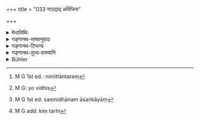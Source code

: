 +++
title = "033 नाऽद्याद् अविधिना"

+++

<details><summary>मेधातिथिः</summary>

पूर्वोक्ताद् देवाद्यर्चनशिष्टात् ब्राह्मणकामनादिनिमित्तात् अन्तरं[^९९] यद् भक्षणं सो ऽविधिस्[^१००] तेन नाश्नीयात् मांसम् । उक्तानुवादो ऽयम् । **आपदि** प्राणात्यये देवाद्यर्चनम् अपि नापेक्ष्यम् ।


[^१००]:
     M G: yo vidhis


[^९९]:
     M G 1st ed.: nimittāntaraṃ

- <u>ननु</u> चैतद् अपि निमित्ततयोक्तम् एव । ततश् च विधिर् एवायं नाविधिः ।

- <u>सत्यम्</u> । प्रोक्षितसंबन्धाद् गोऽव्यजस्यैव तत्र संनिधानाशङ्कायां[^१०१] शशादिविषये ऽभ्यनुज्ञानार्थम् **अनापदीत्य्** उच्यते । 


[^१०१]:
     M G 1st ed: saṃnidhānam āśaṅkāyāṃ

- [^१०२]विध्यर्थानुष्ठानपरो **विधिज्ञ** उच्यते । तथा लौकिकानुष्ठाने ऽपि जानातिर् उपचारात् प्रयुज्यते । एष स तज्जानातीति अनुष्ठानपरे प्रयुञ्जते । 


[^१०२]:
     M G add: kiṃ tarhi

- अत्र फलकथायाम् — **जग्ध्वा** अशास्त्रीयेण निमित्तेन । **प्रेतो** मृतस् **तैः** प्राणिभिर् **अवशो ऽद्यते** । येन विषयेण यो येषां मांसम् अश्नाति तस्य विविधा पीडा भवति, एतावन्मात्रपरम् एतत् । अन्यथा प्रायेण छागादिमांसम् अश्नाति लोकाः, न च छागादयो मांसाशिनः । अथ वा तत्क्ष्तेन पापेन क्रव्याद्भिर् अप्य् अद्यमानस् तैर् अद्यत इत्य् उच्यते ॥ ५.३३ ॥
</details>

<details><summary>गङ्गानथ-भाष्यानुवादः</summary>

That is called ‘*unlawful*’ which is done apart from the above-sanctioned occasions—of the worshipping of the Gods, the wish of the Brāhmaṇas and so forth; and in this ‘unlawful’ manner one shall not eat meat.

This is only a reiteration of what has been said before.

‘*In* *normal times*’.—In abnormal times of distress, when one’s life is in danger, he need not wait for the worship of the Gods etc.

“*Danger to life* has already been sanctioned as one of the occasions on which meat may be eaten; so that such eating would be quite *lawful*, not *unlawful*.”

True; but what has been said on the previous occasion was in connection with the *consecrated* meat of the cow, the sheep and the goat; and in the present text the phrase ‘*in* *normal times*’ has been added with a view to extend the sanction to the meat of the hare and other animals also.

It is not the mere *knower* of the law that is called ‘*conversant with the late*’ but one who, in practice acts up to the law. In connection with ordinary worldly acts also the term ‘know,’ ‘be conversant with,’ is used in this sense; when it is said of a man ‘he knows this’, what is meant is that ‘he acts up to it’.

When the question arises regarding the effect of the act in question, the text says —‘*Having eaten meat unlawfully*,’—*i.e*. in a manner not prescribed in the scriptures—‘*he shall, on death*, *he devoured*’, by those animals. All that is meant—is that when a man eats meat in an unlawful manner, he suffers various kinds of pain. If these were not meant by the passage (and if it were taken in its literal sense),—then, in as much us it is the meat of the goat that is commonly eaten by people, and the goat is a not carnivorous animal \[how could it ‘devour’ its eater?\]

Or, the meaning may be that the eater, by virtue of the sin of that act, comes to be devoured by carnivorous animals; and as this would be the result of his having eaten the goat, he would be described as being devoured by the goat.—(33)
</details>

<details><summary>गङ्गानथ-टिप्पन्यः</summary>

This verse is quoted in *Vīramitrodaya* (Āhnika, p. 531);—in
*Smṛtitattva* (p. 449);—and in *Smṛtisāroddhāra* (p. 301).
</details>

<details><summary>गङ्गानथ-तुल्य-वाक्यानि</summary>

*Yama* (Vīramitrodaya-Āhnika, pp. 5-30).—‘One should not eat
needlessly-prepared meat.’

*Āpastamba* (1.16.16).—‘He shall not eat meat which has been cut with a
knife used for killing.’

*Viṣṇu* (51.59).—‘The Brāhmaṇa shall never eat meat that has not been
consecrated with mantras; that however which has been duly consecrated
he shall eat, following the eternal law.’
</details>

<details><summary>Bühler</summary>

033	A twice-born man who knows the law, must not eat meat except in conformity with the law; for if he has eaten it unlawfully, he will, unable to save himself, be eaten after death by his (victims).
</details>

